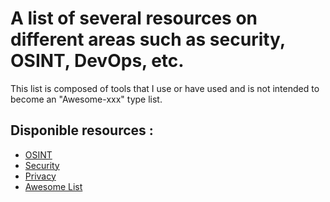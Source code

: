 # A list of several resources on different areas such as security, OSINT, DevOps, etc. 

This list is composed of tools that I use or have used and is not intended to become an "Awesome-xxx" type list.

## Disponible resources : 

* [OSINT](https://github.com/tzkuat/Ressources/blob/master/OSINT.md)
* [Security](https://github.com/tzkuat/Ressources/blob/master/Security.md)
* [Privacy](https://github.com/tzkuat/Ressources/blob/master/Privacy.md)
* [Awesome List](https://github.com/tzkuat/Ressources/blob/master/Awesome-list.md)

